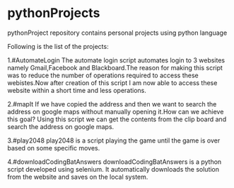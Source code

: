 # pythonProjects
pythonProject repository contains personal projects using python language

Following is the list of the projects:

1.#AutomateLogin
The automate login script automates login to 3 websites namely Gmail,Facebook and Blackboard.The reason for making this script was to reduce the number of operations required to access these webistes.Now after creation of this script I am now able to access these website within a short time and less operations.

2.#mapIt
If we have copied the address and then we want to search the address on google maps without manually opening it.How can we achieve this goal? Using this script we can get the contents from the clip board and search the address on google maps.

3.#play2048 
play2048 is a script playing the game until the game is over based on some specific moves.

4.#downloadCodingBatAnswers
downloadCodingBatAnswers is a python script developed using selenium. It automatically downloads the solution from the website and saves on the local system.
